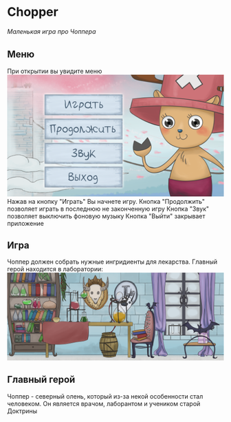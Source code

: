 # Chopper
###### Маленькая игра про Чоппера
## Меню
При открытии вы увидите меню 
![alt tag](https://github.com/sarage/chopper/blob/master/readme/%D0%BC%D0%B5%D0%BD%D1%8E.png)
Нажав на кнопку "Играть" Вы начнете игру.
Кнопка "Продолжить" позволяет играть в последнюю не законченную игру
Кнопка "Звук" позволяет выключить фоновую музыку
Кнопка "Выйти" закрывает приложение

## Игра
Чоппер должен собрать нужные ингридиенты для лекарства. Главный герой находится в лаборатории:
![alt tag](https://github.com/sarage/chopper/blob/master/readme/map.png)

## Главный герой
Чоппер - северный олень, который из-за некой особенности стал человеком. Он является врачом, лаборантом и учеником старой Доктрины


